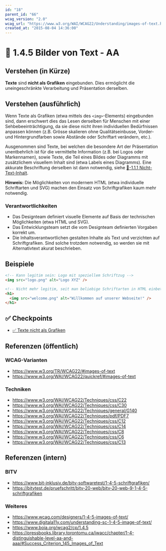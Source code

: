 ```yaml
---
id: "18"
parent_id: "66"
wcag_version: "2.0"
wcag_url: "https://www.w3.org/WAI/WCAG22/Understanding/images-of-text.html"
created_at: "2015-08-04 14:36:00"
---
```


# 📜 1.4.5 Bilder von Text - AA

## Verstehen (in Kürze)

**Texte** sind **nicht als Grafiken** eingebunden. Dies ermöglicht die uneingeschränkte Verarbeitung und Präsentation derselben.

## Verstehen (ausführlich)

Wenn Texte als Grafiken (etwa mittels des `<img>`-Elements) eingebunden sind, dann erschwert dies das Lesen derselben für Menschen mit einer Sehbebeeinträchtigung, da sie diese nicht ihren individuellen Bedürfnissen anpassen können (z.B. Grösse skalieren ohne Qualitätseinbusse, Vorder- und Hintergrundfarben sowie Abstände oder Schriftart verändern, etc.).

Ausgenommen sind Texte, bei welchen die besondere Art der Präsentation unentbehrlich ist für die vermittelte Information (z.B. bei Logos oder Markennamen), sowie Texte, die Teil eines Bildes oder Diagramms mit zusätzlichem visuellem Inhalt sind (etwa Labels eines Diagramms). Eine akkurate Beschriftung derselben ist dann notwendig, siehe [📜-1.1.1 Nicht-Text-Inhalt](/de/wcag/1.1.1-nicht-text-inhalt).

**Hinweis:** Die Möglichkeiten von modernem HTML (etwa individuelle Schriftarten und SVG) machen den Einsatz von Schriftgrafiken kaum mehr notwendig.

### Verantwortlichkeiten

- Das Designteam definiert visuelle Elemente auf Basis der technischen Möglichkeiten (etwa HTML und SVG).
- Das Entwicklungsteam setzt die vom Designteam definierten Vorgaben korrekt um.
- Die Inhaltsverantwortlichen gestalten Inhalte als Text und verzichten auf Schriftgrafiken. Sind solche trotzdem notwendig, so werden sie mit Alternativtext akurat beschrieben.

## Beispiele

```html
<!-- Kann legitim sein: Logo mit speziellem Schriftzug -->
<img src="logo.png" alt="Logo XYZ" />

<!-- Nicht mehr legitim, seit man beliebige Schriftarten in HTML einbetten kann -->
<h1>
  <img src="welcome.png" alt="Willkommen auf unserer Webseite!" />
</h1>
```

## ✅ Checkpoints

- [✅ Texte nicht als Grafiken](texte-nicht-als-grafiken)

## Referenzen (öffentlich)

### WCAG-Varianten
- <https://www.w3.org/TR/WCAG22/#images-of-text>
- <https://www.w3.org/WAI/WCAG22/quickref/#images-of-text>

### Techniken
- <https://www.w3.org/WAI/WCAG22/Techniques/css/C22>
- <https://www.w3.org/WAI/WCAG22/Techniques/css/C30>
- <https://www.w3.org/WAI/WCAG22/Techniques/general/G140>
- <https://www.w3.org/WAI/WCAG22/Techniques/pdf/PDF7>
- <https://www.w3.org/WAI/WCAG22/Techniques/css/C12>
- <https://www.w3.org/WAI/WCAG22/Techniques/css/C14>
- <https://www.w3.org/WAI/WCAG22/Techniques/css/C8>
- <https://www.w3.org/WAI/WCAG22/Techniques/css/C6>
- <https://www.w3.org/WAI/WCAG22/Techniques/css/C13>

## Referenzen (intern)

### BITV
- <https://www.bit-inklusiv.de/bitv-softwaretest/1-4-5-schriftgrafiken/>
- <https://bitvtest.de/pruefschritt/bitv-20-web/bitv-20-web-9-1-4-5-schriftgrafiken>

### Weiteres
- <https://www.wcag.com/designers/1-4-5-images-of-text/>
- <https://www.digitala11y.com/understanding-sc-1-4-5-image-of-text/>
- <https://www.boia.org/wcag2/cp/1.4.5>
- <https://pressbooks.library.torontomu.ca/iwacc/chapter/1-4-distinguishable-level-aa-and-aaa/#Success_Criterion_145_Images_of_Text>